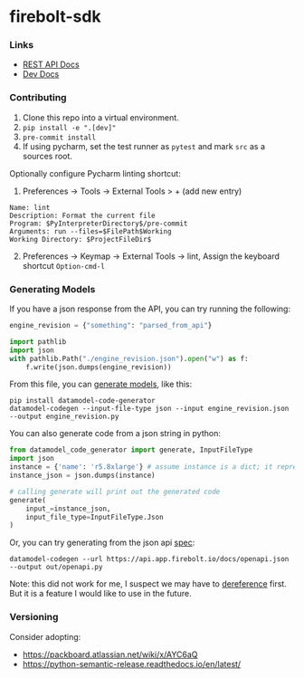 # firebolt-sdk

### Links

* [REST API Docs](https://docs.firebolt.io/integrations/connecting-via-rest-api)
* [Dev Docs](https://api.dev.firebolt.io/devDocs)

### Contributing

1. Clone this repo into a virtual environment.
1. `pip install -e ".[dev]"`
1. `pre-commit install`
1. If using pycharm, set the test runner as `pytest` and mark `src` as a sources root.

Optionally configure Pycharm linting shortcut:

1. Preferences -> Tools -> External Tools > + (add new entry)
```
Name: lint
Description: Format the current file
Program: $PyInterpreterDirectory$/pre-commit
Arguments: run --files=$FilePath$Working 
Working Directory: $ProjectFileDir$
```
2. Preferences -> Keymap -> External Tools -> lint, Assign the keyboard shortcut `Option-cmd-l`

### Generating Models

If you have a json response from the API, you can try running the following:
```python
engine_revision = {"something": "parsed_from_api"}

import pathlib
import json
with pathlib.Path("./engine_revision.json").open("w") as f:
    f.write(json.dumps(engine_revision))
```

From this file, you can [generate models](https://pydantic-docs.helpmanual.io/datamodel_code_generator/), like this:
```shell
pip install datamodel-code-generator
datamodel-codegen --input-file-type json --input engine_revision.json --output engine_revision.py
```

You can also generate code from a json string in python:
```python
from datamodel_code_generator import generate, InputFileType
import json
instance = {'name': 'r5.8xlarge'} # assume instance is a dict; it represents something we want to model
instance_json = json.dumps(instance)

# calling generate will print out the generated code
generate(
    input_=instance_json,
    input_file_type=InputFileType.Json
)
```

Or, you can try generating from the json api [spec](https://api.app.firebolt.io/docs/openapi.json):
```shell
datamodel-codegen --url https://api.app.firebolt.io/docs/openapi.json --output out/openapi.py
```

Note: this did not work for me, I suspect we may have to [dereference](https://github.com/koxudaxi/datamodel-code-generator/issues/500) first.
But it is a feature I would like to use in the future.

### Versioning

Consider adopting: 
 * https://packboard.atlassian.net/wiki/x/AYC6aQ
 * https://python-semantic-release.readthedocs.io/en/latest/ 